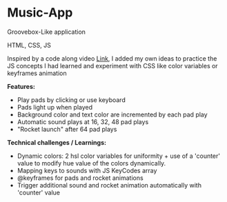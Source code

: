 # Music-App
Groovebox-Like application

HTML, CSS, JS

Inspired by a code along video [Link](https://www.youtube.com/watch?v=2VJlzeEVL8A), I added my own ideas to practice the JS concepts I had learned 
and experiment with CSS like color variables or keyframes animation


**Features:**
- Play pads by clicking or use keyboard
- Pads light up when played
- Background color and text color are incremented by each pad play
- Automatic sound plays at 16, 32, 48 pad plays
- "Rocket launch" after 64 pad plays

**Technical challenges / Learnings:**
- Dynamic colors: 2 hsl color variables for uniformity + use of a 'counter' value to modify hue value of the colors dynamically.
- Mapping keys to sounds with JS KeyCodes array
- @keyframes for pads and rocket animations
- Trigger additional sound and rocket animation automatically with 'counter' value
